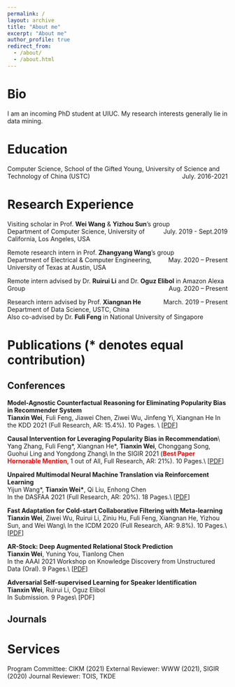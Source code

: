 ```yaml
---
permalink: /
layout: archive
title: "About me"
excerpt: "About me"
author_profile: true
redirect_from: 
  - /about/
  - /about.html
---
```


# Bio

I am an incoming PhD student at UIUC. My research interests generally lie in data mining. 

# Education

Computer Science, School of the Gifted Young, University of Science and Technology of China (USTC) <span style="float:right;">July. 2016-2021</span>

# Research Experience


Visiting scholar in Prof. **Wei Wang** & **Yizhou Sun**’s group <span style="float:right;">July. 2019 - Sept.2019</span>  
Department of Computer Science, University of California, Los Angeles, USA 

Remote research intern in Prof. **Zhangyang Wang**’s group  	                                          <span style="float:right;">May. 2020 – Present</span>  
Department of Electrical & Computer Engineering, University of Texas at Austin, USA

Remote intern advised by Dr. **Ruirui Li** and Dr. **Oguz Elibol** in Amazon Alexa Group  	                            <span style="float:right;">Aug. 2020 – Present</span>

Research intern advised by Prof. **Xiangnan He**             <span style="float:right;">March. 2019 – Present</span>   
Department of Data Science, USTC, China  
Also co-advised by Dr. **Fuli Feng** in National University of Singapore


# Publications (* denotes equal contribution)
## Conferences
**Model-Agnostic Counterfactual Reasoning for Eliminating Popularity Bias in Recommender System**  
**Tianxin Wei**, Fuli Feng, Jiawei Chen, Ziwei Wu, Jinfeng Yi, Xiangnan He
In the KDD 2021 (Full Research, AR: 15.4%). 10 Pages. \\
[[PDF](https://arxiv.org/abs/2010.15363)]

**Causal Intervention for Leveraging Popularity Bias in Recommendation**\\
Yang Zhang, Fuli Feng*, Xiangnan He*, **Tianxin Wei**, Chonggang Song, Guohui Ling and Yongdong Zhang\\
In the SIGIR 2021 (**<font color=red>Best Paper Hornorable Mention</font>**, 1 out of All, Full Research, AR: 21%). 10 Pages.\\
[[PDF](https://arxiv.org/abs/2105.06067)]

**Unpaired Multimodal Neural Machine Translation via Reinforcement Learning**  
Yijun Wang*, **Tianxin Wei\***, Qi Liu, Enhong Chen  
In the DASFAA 2021 (Full Research, AR: 20%). 18 Pages.\\
[[PDF](https://www.springerprofessional.de/en/unpaired-multimodal-neural-machine-translation-via-reinforcement/19040758)]

**Fast Adaptation for Cold-start Collaborative Filtering with Meta-learning**  
**Tianxin Wei**, Ziwei Wu, Ruirui Li, Ziniu Hu, Fuli Feng, Xiangnan He, Yizhou Sun, and Wei Wang\\
In the ICDM 2020 (Full Research, AR: 9.8%). 10 Pages.\\
[[PDF](../files/ICDM_2020_MetaCF.pdf)]

**AR-Stock: Deep Augmented Relational Stock Prediction**  
**Tianxin Wei**, Yuning You, Tianlong Chen  
In the AAAI 2021 Workshop on Knowledge Discovery from Unstructured Data (Oral). 9 Pages.\\
[[PDF](../files/AAAI21_ARStock.pdf)]

**Adversarial Self-supervised Learning for Speaker Identification**  
**Tianxin Wei**, Ruirui Li, Oguz Elibol  
In Submission. 9 Pages\\
[PDF]
## Journals


# Services
Program Committee: CIKM (2021)
External Reviewer: WWW (2021), SIGIR (2020)
Journal Reviewer: TOIS, TKDE
<!-- # Working Projects

**Conversational Gradient Recommendation**  
Working Paper 2021
Advisor: Prof. X

**Adversarial Training Method for Robustness in Natural Language Processing**  
Working Paper 2020
Advisor: Prof. Zhangyang Wang

**Automated Meta-path Discovery on Large-scale Knowledge Graph via Meta-learning**  
Working Paper 2020
Advisor: Prof. Yizhou Sun & Prof. Wei Wang

# Services & Awards & Patents
Invited Journal Reviewer: TOIS, TKDE

Artificial Intelligence Honor Award (Top 5%)

Outstanding Students Scholarship for four consecutive years at USTC, 2016 - 2019 (Top 10%)

Outstanding Freshmen Scholarship at USTC, 2016

Zero parallel corpus Multimodal neural machine translation method. 		         <span style="float:right;">Number: CN110245364A</span>  
Enhong Chen, Qi Liu, Yijun Wang, **Tianxin Wei**

A meta-learning recommendation method for cold-start users.                                             <span style="float:right;">Being Processed</span>  
Xiangnan He, **Tianxin Wei**, Ziwei Wu, Fuli Feng

Mitigating popularity bias in recommendation system via causal inference                       <span style="float:right;">Being Processed</span>  
Xiangnan He, **Tianxin Wei**, Fuli Feng, Jiawei Chen, Jinfeng Yi


Skills
======
**Engineering skills:** Proficient in C / C++ / Python / Java / MATLAB. 

**Research Skills:** Frequent user of Latex. 

**Language:** Fluent English, Native Mandarin, rich experience in scientific English writing and presentations.  -->



<script type="text/javascript" src="//rf.revolvermaps.com/0/0/8.js?i=50foqt3ndx5&amp;m=0&amp;c=ff0000&amp;cr1=ffffff&amp;f=arial&amp;l=33" async="async"></script>
<!-- 
<script type="text/javascript" src="//rf.revolvermaps.com/0/0/7.js?i=50xngc6dn6q&amp;m=0&amp;c=ff0000&amp;cr1=ffffff&amp;sx=0" async="async"></script> -->




<!-- **Unpaired Multimodal Neural Machine Translation via Reinforcement Learning**    

Submitted to ACL, still under review

![1553858976747](..\images\pub1.png) -->

